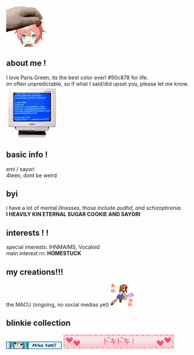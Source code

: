 ![](sayori.gif)

## about me !

I love Paris Green, its the best color ever! #50c878 for life.<br/>
im often unpredictable, so if what I said/did upset you, please let me know. ![](bdef385c.gif)

## basic info !

emi / sayori <br/>
4teen, dont be weird<br/>

## byi
i have a lot of mental illnesses, those include *audhd, and schizophrenia.*<br/>
**I HEAVILY KIN ETERNAL SUGAR COOKIE AND SAYORI**

## interests ! ! 
special interests: IHNMAIMS, Vocaloid<br/>
main interest rn: **HOMESTUCK**

## my creations!!!

the MACU (ongoing, no social medias yet) ![](74ee2fea.gif)

## blinkie collection
![](0178-mikuwink2.gif)
![](0249-beatinghearts.gif)


